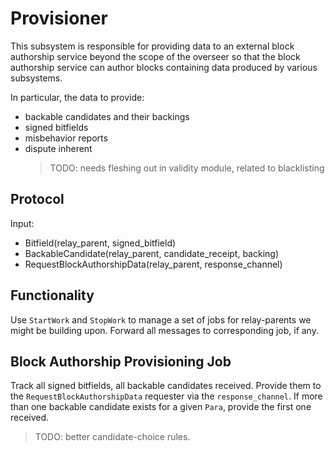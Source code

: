 # Provisioner

This subsystem is responsible for providing data to an external block authorship service beyond the scope of the overseer so that the block authorship service can author blocks containing data produced by various subsystems.

In particular, the data to provide:

- backable candidates and their backings
- signed bitfields
- misbehavior reports
- dispute inherent
    > TODO: needs fleshing out in validity module, related to blacklisting

## Protocol

Input:

- Bitfield(relay_parent, signed_bitfield)
- BackableCandidate(relay_parent, candidate_receipt, backing)
- RequestBlockAuthorshipData(relay_parent, response_channel)

## Functionality

Use `StartWork` and `StopWork` to manage a set of jobs for relay-parents we might be building upon.
Forward all messages to corresponding job, if any.

## Block Authorship Provisioning Job

Track all signed bitfields, all backable candidates received. Provide them to the `RequestBlockAuthorshipData` requester via the `response_channel`. If more than one backable candidate exists for a given `Para`, provide the first one received.

> TODO: better candidate-choice rules.
